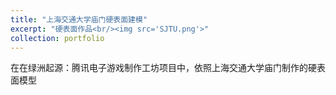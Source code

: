 ```yaml
---
title: "上海交通大学庙门硬表面建模"
excerpt: "硬表面作品<br/><img src='SJTU.png'>"
collection: portfolio
---
```


在在绿洲起源：腾讯电子游戏制作工坊项目中，依照上海交通大学庙门制作的硬表面模型

